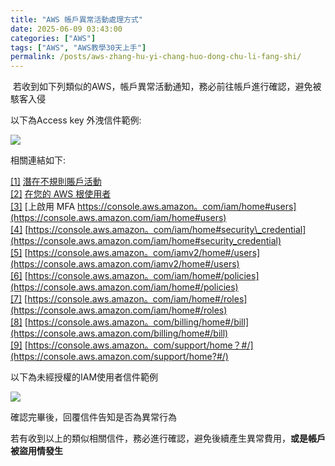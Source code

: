 ```yaml
---
title: "AWS 帳戶異常活動處理方式"
date: 2025-06-09 03:43:00
categories: ["AWS"]
tags: ["AWS", "AWS教學30天上手"]
permalink: /posts/aws-zhang-hu-yi-chang-huo-dong-chu-li-fang-shi/
---
```

 若收到如下列類似的AWS，帳戶異常活動通知，務必前往帳戶進行確認，避免被駭客入侵

以下為Access key 外洩信件範例:

[![](https://blogger.googleusercontent.com/img/a/AVvXsEhgIyPakNqcHkm_Wdu08BTKQOtLXMcVSfwXfqjjMC-p7gXLJAz-XNSHCFacjwansdZOJB7H4TIBbxlbG0Cxwl_N-7Z0Wca86WprlaMBTs7y9AIgoZqN0-1_18osvnwY-rCZ1KHLQx_TPDqQqYOUcj3Cf-y9CRk6DrbDdoBi6nHGoNW0JtkFt9FDBFLoZJM=s16000)](https://blogger.googleusercontent.com/img/a/AVvXsEhgIyPakNqcHkm_Wdu08BTKQOtLXMcVSfwXfqjjMC-p7gXLJAz-XNSHCFacjwansdZOJB7H4TIBbxlbG0Cxwl_N-7Z0Wca86WprlaMBTs7y9AIgoZqN0-1_18osvnwY-rCZ1KHLQx_TPDqQqYOUcj3Cf-y9CRk6DrbDdoBi6nHGoNW0JtkFt9FDBFLoZJM)

相關連結如下:

[[1]](https://p6li1chk.r.us-east-1.awstrack.me/L0/https:%2F%2Faws.amazon.com%2Fpremiumsupport%2Fknowledge-center%2Fpotential-account-compromise%2F/2/010001972a8487d8-82948692-b380-42a1-975f-94d13f54205c-000000/RVET4biRuei2nRRXO9bTFM_I3bI=428) [潛在不規則賬戶活動](https://p6li1chk.r.us-east-1.awstrack.me/L0/https:%2F%2Faws.amazon.com%2Fpremiumsupport%2Fknowledge-center%2Fpotential-account-compromise%2F/3/010001972a8487d8-82948692-b380-42a1-975f-94d13f54205c-000000/MWe-GNiHWcFOxjRakrRN4clMEHo=428)  
[[2]](https://p6li1chk.r.us-east-1.awstrack.me/L0/https:%2F%2Fdocs.aws.amazon.com%2FIAM%2Flatest%2FUserGuide%2Fid_credentials_mfa_enable.html/2/010001972a8487d8-82948692-b380-42a1-975f-94d13f54205c-000000/b9Mzfq5TEw_Ip0arunHr8K3M3-E=428) [在您的 AWS 根使用者](https://p6li1chk.r.us-east-1.awstrack.me/L0/https:%2F%2Fdocs.aws.amazon.com%2FIAM%2Flatest%2FUserGuide%2Fid_credentials_mfa_enable.html/3/010001972a8487d8-82948692-b380-42a1-975f-94d13f54205c-000000/7TASC0WvYWdYX6PnrsnPOwX9KWc=428)  
[[3]](https://p6li1chk.r.us-east-1.awstrack.me/L0/https:%2F%2Fconsole.aws.amazon.com%2Fiam%2Fhome%23users/2/010001972a8487d8-82948692-b380-42a1-975f-94d13f54205c-000000/qS2RALMqeZyGQrTMKiO2OL2eVOY=428) [上啟用 MFA https://console.aws.amazon。com/iam/home#users](https://console.aws.amazon.com/iam/home#users)  
[[4]](https://p6li1chk.r.us-east-1.awstrack.me/L0/https:%2F%2Fconsole.aws.amazon.com%2Fiam%2Fhome%23security_credential/2/010001972a8487d8-82948692-b380-42a1-975f-94d13f54205c-000000/nCpwbJ0ZBT_KkMV4u6aMb-UhTFc=428) [https://console.aws.amazon。com/iam/home#security\_credential](https://console.aws.amazon.com/iam/home#security_credential)  
[[5]](https://p6li1chk.r.us-east-1.awstrack.me/L0/https:%2F%2Fconsole.aws.amazon.com%2Fiamv2%2Fhome%23%2Fusers/2/010001972a8487d8-82948692-b380-42a1-975f-94d13f54205c-000000/0lYqZNZJHUU28bAGoUjoXEHIK2g=428) [https://console.aws.amazon。com/iamv2/home#/users](https://console.aws.amazon.com/iamv2/home#/users)  
[[6]](https://p6li1chk.r.us-east-1.awstrack.me/L0/https:%2F%2Fconsole.aws.amazon.com%2Fiam%2Fhome%23%2Fpolicies/2/010001972a8487d8-82948692-b380-42a1-975f-94d13f54205c-000000/LfQ8L0IHOIswmMCnCvs6k9PF45k=428) [https://console.aws.amazon。com/iam/home#/policies](https://console.aws.amazon.com/iam/home#/policies)  
[[7]](https://p6li1chk.r.us-east-1.awstrack.me/L0/https:%2F%2Fconsole.aws.amazon.com%2Fiam%2Fhome%23%2Froles/2/010001972a8487d8-82948692-b380-42a1-975f-94d13f54205c-000000/l2d15Z6B8poqG7ZN0pSPPRYP_gE=428) [https://console.aws.amazon。com/iam/home#/roles](https://console.aws.amazon.com/iam/home#/roles)  
[[8]](https://p6li1chk.r.us-east-1.awstrack.me/L0/https:%2F%2Fconsole.aws.amazon.com%2Fbilling%2Fhome%23%2Fbill/2/010001972a8487d8-82948692-b380-42a1-975f-94d13f54205c-000000/i8KEwcgoyJUxTB4oPOtj-zL2sCs=428) [https://console.aws.amazon。com/billing/home#/bill](https://console.aws.amazon.com/billing/home#/bill)  
[[9]](https://p6li1chk.r.us-east-1.awstrack.me/L0/https:%2F%2Fconsole.aws.amazon.com%2Fsupport%2Fhome%3F%23%2F/2/010001972a8487d8-82948692-b380-42a1-975f-94d13f54205c-000000/-ld9ygH1X0_rZuCtR512tohl7cU=428) [https://console.aws.amazon。com/support/home？#/](https://console.aws.amazon.com/support/home?#/)

以下為未經授權的IAM使用者信件範例

[![](https://blogger.googleusercontent.com/img/a/AVvXsEh-q5A2mkI9awab3owKFzU4EKyWwkxtfkKoJTnE8-QWZW2CpGCmlBTPRPUDW23_zT_9nx-I1sxtPYKn7F11X7mq8vGpXNb5JTj4sfayxqh-_Dz-Q7rslsyItlYn2tHB9Ls-ohmFxmBAkGCuLvKbsHY5jVHGq58pBbi6h917kSINUxXMKAJoMbL8hMUhthI=s16000)](https://blogger.googleusercontent.com/img/a/AVvXsEh-q5A2mkI9awab3owKFzU4EKyWwkxtfkKoJTnE8-QWZW2CpGCmlBTPRPUDW23_zT_9nx-I1sxtPYKn7F11X7mq8vGpXNb5JTj4sfayxqh-_Dz-Q7rslsyItlYn2tHB9Ls-ohmFxmBAkGCuLvKbsHY5jVHGq58pBbi6h917kSINUxXMKAJoMbL8hMUhthI)

確認完畢後，回覆信件告知是否為異常行為

若有收到以上的類似相關信件，務必進行確認，避免後續產生異常費用，**或是帳戶被盜用情發生**